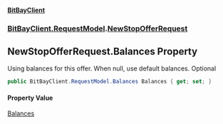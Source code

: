 #### [BitBayClient](./index.md 'index')
### [BitBayClient.RequestModel](./BitBayClient-RequestModel.md 'BitBayClient.RequestModel').[NewStopOfferRequest](./BitBayClient-RequestModel-NewStopOfferRequest.md 'BitBayClient.RequestModel.NewStopOfferRequest')
## NewStopOfferRequest.Balances Property
Using balances for this offer. When null, use default balances. Optional  
```csharp
public BitBayClient.RequestModel.Balances Balances { get; set; }
```
#### Property Value
[Balances](./BitBayClient-RequestModel-Balances.md 'BitBayClient.RequestModel.Balances')  
